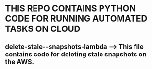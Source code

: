 # THIS REPO CONTAINS PYTHON CODE FOR RUNNING AUTOMATED TASKS ON CLOUD
## delete-stale--snapshots-lambda --> This file contains code for deleting stale snapshots on the AWS.
